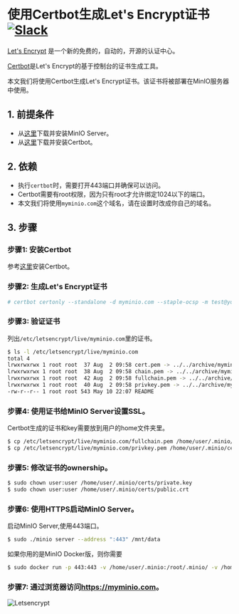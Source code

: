 # 使用Certbot生成Let's Encrypt证书 [![Slack](https://slack.minio.io/slack?type=svg)](https://slack.minio.io)
[Let's Encrypt](https://letsencrypt.org/) 是一个新的免费的，自动的，开源的认证中心。

[Certbot](https://certbot.eff.org/)是Let's Encrypt的基于控制台的证书生成工具。

本文我们将使用Certbot生成Let's Encrypt证书。该证书将被部署在MinIO服务器中使用。

## 1. 前提条件
- 从[这里](https://docs.minio.io/docs/minio-quickstart-guide)下载并安装MinIO Server。
- 从[这里](https://certbot.eff.org/)下载并安装Certbot。

## 2. 依赖
- 执行`certbot`时，需要打开443端口并确保可以访问。
- Certbot需要有root权限，因为只有root才允许绑定1024以下的端口。
- 本文我们将使用`myminio.com`这个域名，请在设置时改成你自己的域名。

## 3. 步骤

### 步骤1: 安装Certbot
参考[这里](https://certbot.eff.org/)安装Certbot。

### 步骤2: 生成Let's Encrypt证书
```sh
# certbot certonly --standalone -d myminio.com --staple-ocsp -m test@yourdomain.io --agree-tos
```

### 步骤3: 验证证书
列出`/etc/letsencrypt/live/myminio.com`里的证书。
```sh
$ ls -l /etc/letsencrypt/live/myminio.com
total 4
lrwxrwxrwx 1 root root  37 Aug  2 09:58 cert.pem -> ../../archive/myminio.com/cert4.pem
lrwxrwxrwx 1 root root  38 Aug  2 09:58 chain.pem -> ../../archive/myminio.com/chain4.pem
lrwxrwxrwx 1 root root  42 Aug  2 09:58 fullchain.pem -> ../../archive/myminio.com/fullchain4.pem
lrwxrwxrwx 1 root root  40 Aug  2 09:58 privkey.pem -> ../../archive/myminio.com/privkey4.pem
-rw-r--r-- 1 root root 543 May 10 22:07 README
```

### 步骤4: 使用证书给MinIO Server设置SSL。
Certbot生成的证书和key需要放到用户的home文件夹里。
```sh
$ cp /etc/letsencrypt/live/myminio.com/fullchain.pem /home/user/.minio/certs/public.crt
$ cp /etc/letsencrypt/live/myminio.com/privkey.pem /home/user/.minio/certs/private.key
```

### 步骤5: 修改证书的ownership。
```sh
$ sudo chown user:user /home/user/.minio/certs/private.key
$ sudo chown user:user /home/user/.minio/certs/public.crt
```

### 步骤6: 使用HTTPS启动MinIO Server。
启动MinIO Server,使用443端口。

```sh
$ sudo ./minio server --address ":443" /mnt/data
```

如果你用的是MinIO Docker版，则你需要
```sh
$ sudo docker run -p 443:443 -v /home/user/.minio:/root/.minio/ -v /home/user/data:/data minio/minio server --address ":443" /data
```

### 步骤7: 通过浏览器访问<https://myminio.com>。
![Letsencrypt](https://github.com/minio/cookbook/blob/master/docs/screenshots/letsencrypt-certbot-minio.jpg?raw=true)
